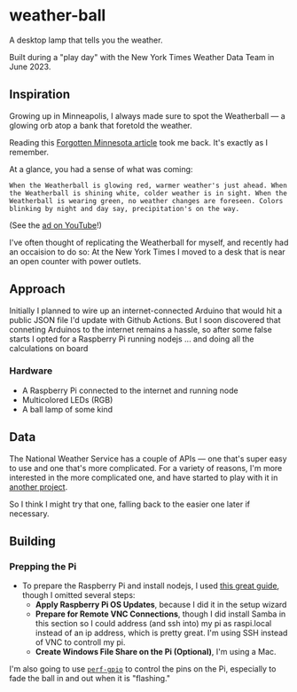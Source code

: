# weather-ball
A desktop lamp that tells you the weather. 

Built during a "play day" with the New York Times Weather Data Team in June 2023.

## Inspiration

Growing up in Minneapolis, I always made sure to spot the Weatherball — a glowing orb atop a bank that foretold the weather.

Reading this [Forgotten Minnesota article](https://forgottenminnesota.com/forgotten-minnesota/2012/03/170) took me back. It's exactly as I remember.

At a glance, you had a sense of what was coming:

```
When the Weatherball is glowing red, warmer weather's just ahead. When the Weatherball is shining white, colder weather is in sight. When the Weatherball is wearing green, no weather changes are foreseen. Colors blinking by night and day say, precipitation's on the way.
```

(See the [ad on YouTube](https://youtu.be/0E5jcDt9tIM)!)

I've often thought of replicating the Weatherball for myself, and recently had an occaision to do so: At the New York Times I moved to a desk that is near an open counter with power outlets.

## Approach

Initially I planned to wire up an internet-connected Arduino that would hit a public JSON file I'd update with Github Actions. But I soon discovered that conneting Arduinos to the internet remains a hassle, so after some false starts I opted for a Raspberry Pi running nodejs ... and doing all the calculations on board

### Hardware

- A Raspberry Pi connected to the internet and running node
- Multicolored LEDs (RGB)
- A ball lamp of some kind

## Data

The National Weather Service has a couple of APIs — one that's super easy to use and one that's more complicated. For a variety of reasons, I'm more interested in the more complicated one, and have started to play with it in [another project](https://github.com/jkeefe/bot-house/tree/main/bots/weather-box).

So I think I might try that one, falling back to the easier one later if necessary. 

## Building

### Prepping the Pi

- To prepare the Raspberry Pi and install nodejs, I used [this great guide](https://thisdavej.com/beginners-guide-to-installing-node-js-on-a-raspberry-pi/), though I omitted several steps:
    - **Apply Raspberry Pi OS Updates**, because I did it in the setup wizard
    - **Prepare for Remote VNC Connections**, though I did install Samba in this section so I could address (and ssh into) my pi as raspi.local instead of an ip address, which is pretty great. I'm using SSH instead of VNC to controll my pi.
    - **Create Windows File Share on the Pi (Optional)**, I'm using a Mac.

I'm also going to use [`perf-gpio`](https://www.npmjs.com/package/perf-gpio) to control the pins on the Pi, especially to fade the ball in and out when it is "flashing."

### 





